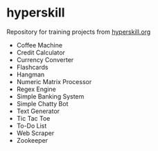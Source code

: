 # hyperskill
Repository for training projects from [hyperskill.org](https://hyperskill.org/)

* Coffee Machine
* Credit Calculator
* Currency Converter
* Flashcards
* Hangman
* Numeric Matrix Processor
* Regex Engine
* Simple Banking System
* Simple Chatty Bot
* Text Generator
* Tic Tac Toe
* To-Do List
* Web Scraper
* Zookeeper
